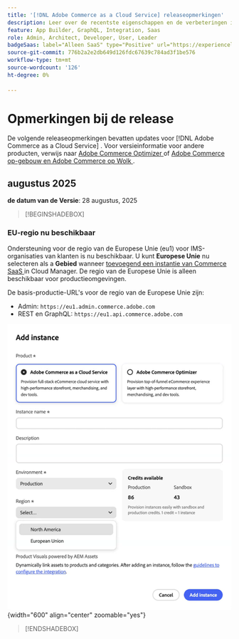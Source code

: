 ```yaml
---
title: '[!DNL Adobe Commerce as a Cloud Service] releaseopmerkingen'
description: Leer over de recentste eigenschappen en de verbeteringen in  [!DNL Adobe Commerce as a Cloud Service].
feature: App Builder, GraphQL, Integration, Saas
role: Admin, Architect, Developer, User, Leader
badgeSaas: label="Alleen SaaS" type="Positive" url="https://experienceleague.adobe.com/en/docs/commerce/user-guides/product-solutions" tooltip="Alleen van toepassing op Adobe Commerce as a Cloud Service- en Adobe Commerce Optimizer-projecten (door Adobe beheerde SaaS-infrastructuur)."
source-git-commit: 776b2a2e2db649d126fdc67639c784ad3f1be576
workflow-type: tm+mt
source-wordcount: '126'
ht-degree: 0%

---
```



# Opmerkingen bij de release

De volgende releaseopmerkingen bevatten updates voor [!DNL Adobe Commerce as a Cloud Service] . Voor versieinformatie voor andere producten, verwijs naar [ Adobe Commerce Optimizer ](../optimizer/release-notes.md) of [ Adobe Commerce op-gebouw en Adobe Commerce op Wolk ](https://experienceleague.adobe.com/en/docs/commerce-operations/release/notes/overview).

## augustus 2025

**de datum van de Versie**: 28 augustus, 2025

>[!BEGINSHADEBOX]

### EU-regio nu beschikbaar

Ondersteuning voor de regio van de Europese Unie (eu1) voor IMS-organisaties van klanten is nu beschikbaar. U kunt **Europese Unie** nu selecteren als a **Gebied** wanneer [ toevoegend een instantie van Commerce SaaS ](./getting-started.md#create-an-instance) in Cloud Manager. De regio van de Europese Unie is alleen beschikbaar voor productieomgevingen.

De basis-productie-URL&#39;s voor de regio van de Europese Unie zijn:

* Admin: `https://eu1.admin.commerce.adobe.com`
* REST en GraphQL: `https://eu1.api.commerce.adobe.com`

![ creeer instantie ](./assets/create-instance-eu.png){width="600" align="center" zoomable="yes"}

>[!ENDSHADEBOX]
